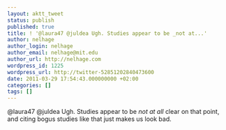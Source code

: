 ```yaml
---
layout: aktt_tweet
status: publish
published: true
title: ! '@laura47 @juldea Ugh. Studies appear to be _not at...'
author: nelhage
author_login: nelhage
author_email: nelhage@mit.edu
author_url: http://nelhage.com
wordpress_id: 1225
wordpress_url: http://twitter-52851202840473600
date: 2011-03-29 17:54:43.000000000 +02:00
categories: []
tags: []
---
```

@laura47 @juldea Ugh. Studies appear to be _not at all_ clear on that point, and citing bogus studies like that just makes us look bad.
